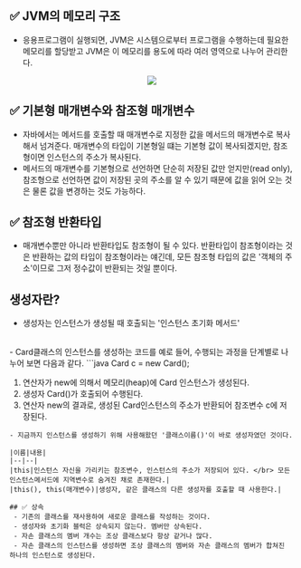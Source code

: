 ## ✅ JVM의 메모리 구조

- 응용프로그램이 실행되면, JVM은 시스템으로부터 프로그램을 수행하는데 필요한 메모리를 할당받고 JVM은 이 메모리를 용도에 따라 여러 영역으로 나누어 관리한다.

<p align="center"><img src="https://images.velog.io/images/injoon2019/post/18ff8c13-0058-4dbc-aae8-bec2ceef8b7c/JVM%EC%9D%98%20%EB%A9%94%EB%AA%A8%EB%A6%AC%20%EA%B5%AC%EC%A1%B0.PNG"></p>

## ✅ 기본형 매개변수와 참조형 매개변수
- 자바에서는 메서드를 호출할 때 매개변수로 지정한 값을 메서드의 매개변수로 복사해서 넘겨준다. 매개변수의 타입이 기본형일 떄는 기본형 값이 복사되겠지만, 참조형이면 인스턴스의 주소가 복사된다.
- 메서드의 매개변수를 기본형으로 선언하면 단순히 저장된 값만 얻지만(read only), 참조형으로 선언하면 값이 저장된 곳의 주소를 알 수 있기 때문에 값을 읽어 오는 것은 물론 값을 변경하는 것도 가능하다.

## ✅ 참조형 반환타입
- 매개변수뿐만 아니라 반환타입도 참조형이 될 수 있다. 반환타입이 참조형이라는 것은 반환하는 값의 타입이 참조형이라는 얘긴데, 모든 참조형 타입의 값은 '객체의 주소'이므로 그저 정수값이 반환되는 것일 뿐이다.

## 생성자란?
- 생성자는 인스턴스가 생성될 때 호출되는 '인스턴스 초기화 메서드'
</br>
- Card클래스의 인스턴스를 생성하는 코드를 예로 들어, 수행되는 과정을 단계별로 나누어 보면 다음과 같다.
```java
Card c = new Card();

1. 연산자가 new에 의해서 메모리(heap)에 Card 인스턴스가 생성된다.
2. 생성자 Card()가 호출되어 수행된다.
3. 연산자 new의 결과로, 생성된 Card인스턴스의 주소가 반환되어 참조변수 c에 저장된다.
```
- 지금까지 인스턴스를 생성하기 위해 사용해왔던 '클래스이름()'이 바로 생성자였던 것이다.

|이름|내용|
|--|--|
|this|인스턴스 자신을 가리키는 참조변수, 인스턴스의 주소가 저장되어 있다. </br> 모든 인스턴스메서드에 지역변수로 숨겨진 채로 존재한다.|
|this(), this(매개변수)|생성자, 같은 클래스의 다른 생성자를 호출할 때 사용한다.|

## ✅ 상속
 - 기존의 클래스를 재사용하여 새로운 클래스를 작성하는 것이다.
 - 생성자와 초기화 블럭은 상속되지 않는다. 멤버만 상속된다.
 - 자손 클래스의 멤버 개수는 조상 클래스보다 항상 같거나 많다.
 - 자손 클래스의 인스턴스를 생성하면 조상 클래스의 멤버와 자손 클래스의 멤버가 합쳐진 하나의 인스턴스로 생성된다.